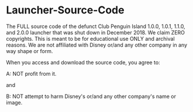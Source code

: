 # Launcher-Source-Code

The FULL source code of the defunct Club Penguin Island 1.0.0, 1.0.1, 1.1.0, and 2.0.0 launcher that was shut down in December 2018. We claim ZERO copyrights. This is meant to be for educational use ONLY and archival reasons. We are not affiliated with Disney or/and any other company in any way shape or form.

When you access and download the source code, you agree to:

A: NOT profit from it.

and

B: NOT attempt to harm Disney's or/and any other company's name or image.
